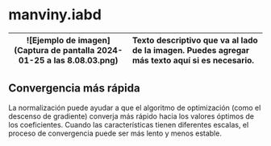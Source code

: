 # manviny.iabd

| ![Ejemplo de imagen](Captura de pantalla 2024-01-25 a las 8.08.03.png) | Texto descriptivo que va al lado de la imagen. Puedes agregar más texto aquí si es necesario. |
|:---:|:---|
## Convergencia más rápida
La normalización puede ayudar a que el algoritmo de optimización (como el descenso de gradiente) converja más rápido hacia los valores óptimos de los coeficientes. Cuando las características tienen diferentes escalas, el proceso de convergencia puede ser más lento y menos estable.
